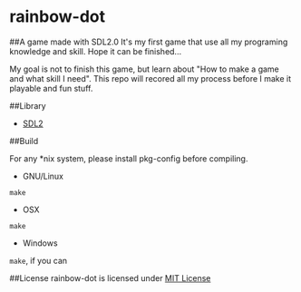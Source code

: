 rainbow-dot
===========

##A game made with SDL2.0
It's my first game that use all my programing knowledge and skill.
Hope it can be finished...

My goal is not to finish this game, but learn about "How to make a game and what skill I need".
This repo will recored all my process before I make it playable and fun stuff.

##Library

* [SDL2](http://www.libsdl.org/)

##Build

For any *nix system, please install pkg-config before compiling.

* GNU/Linux

`make`

* OSX

`make`

* Windows

`make`, if you can

##License
rainbow-dot is licensed under [MIT License](http://mit-license.org/)
